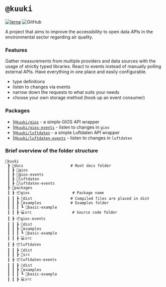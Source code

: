 # `@kuuki`
[![lerna](https://img.shields.io/badge/maintained%20with-lerna-cc00ff.svg)](https://lerna.js.org/)
![GitHub](https://img.shields.io/github/license/dacturne/kuuki)

A project that aims to improve the accessibility to open data APIs in the environmental sector regarding air quality.

### Features
Gather measurements from multiple providers and data sources with the usage of strictly typed libraries.
React to events instead of manually polling external APIs.
Have everything in one place and easily configurable.
- type definitions
- listen to changes via events
- narrow down the requests to what suits your needs
- choose your own storage method (hook up an event consumer)

### Packages
- [!`@kuuki/gios`](https://github.com/Dacturne/kuuki/tree/master/packages/gios/) - a simple GIOS API wrapper
- [!`@kuuki/gios-events`](https://github.com/Dacturne/kuuki/tree/master/packages/gios-events/) - listen to changes in `gios`
- [!`@kuuki/luftdaten`](https://github.com/Dacturne/kuuki/tree/master/packages/luftdaten/) - a simple Luftdaten API wrapper
- [!`@kuuki/luftdaten-events`](https://github.com/Dacturne/kuuki/tree/master/packages/luftdaten-events/) - listen to changes in `luftdaten`

### Brief overview of the folder structure
```
📂kuuki
 ┣ 📄docs                     # Root docs folder
 ┃ ┣ 📂gios
 ┃ ┣ 📂gios-events
 ┃ ┣ 📂luftdaten
 ┃ ┣ 📂luftdaten-events
 ┣ 📂packages
 ┃ ┣ 📦gios                   # Package name
 ┃ ┃ ┣ 💾dist                 # Compiled files are placed in dist
 ┃ ┃ ┣ 📂examples             # Examples folder
 ┃ ┃ ┃ ┗ 📂basic-example
 ┃ ┃ ┣ 💻src                  # Source code folder
 ┃ ┣ 📦gios-events
 ┃ ┃ ┣ 💾dist
 ┃ ┃ ┣ 📂examples
 ┃ ┃ ┃ ┗ 📂basic-example
 ┃ ┃ ┣ 💻src
 ┃ ┣ 📦luftdaten
 ┃ ┃ ┣ 💾dist
 ┃ ┃ ┣ 📂src
 ┃ ┣ 📦luftdaten-events
 ┃ ┃ ┣ 💾dist
 ┃ ┃ ┣ 📂examples
 ┃ ┃ ┃ ┗ 📂basic-example
 ┃ ┃ ┣ 💻src
```
